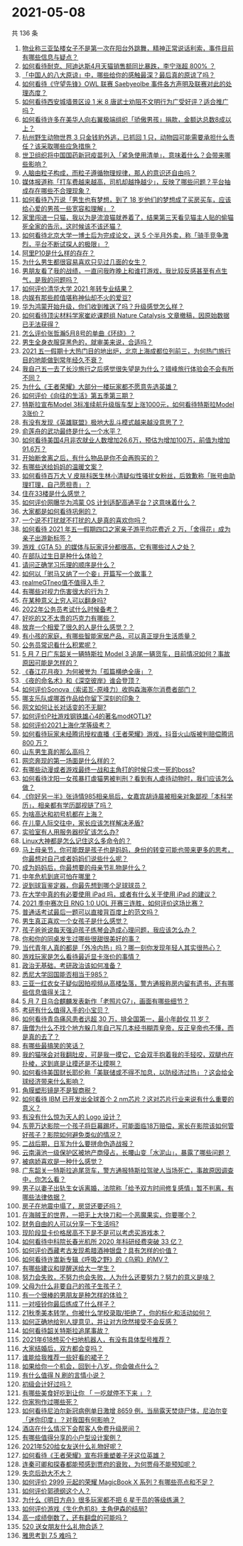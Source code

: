 # 2021-05-08

共 136 条

<!-- BEGIN -->
<!-- 最后更新时间 Sat May 08 2021 16:01:34 GMT+0800 (China Standard Time) -->

1. [物业称三亚坠楼女子不是第一次在阳台外跳舞，精神正常说话利索，事件目前有哪些信息与疑点？](https://www.zhihu.com/question/458317199)
2. [如何看待耐克、阿迪达斯4月天猫销售额同比暴跌，李宁涨超 800%
   ？](https://www.zhihu.com/question/458198356)
3. [「中国人的八大原谅」中，哪些给你的感触最深？最后真的原谅了吗？](https://www.zhihu.com/question/458322564)
4. [如何看待《守望先锋》OWL 联赛 Saebyeolbe
   事件各方声明及联赛对此的处理态度？](https://www.zhihu.com/question/458181564)
5. [如何看待西安城墙景区设 1 米 8
   唐武士劝阻不文明行为广受好评？适合推广吗？](https://www.zhihu.com/question/458013084)
6. [如何看待许多在美华人向右翼极端组织「骄傲男孩」捐款，金额达总数8成以上？](https://www.zhihu.com/question/458277293)
7. [杭州野生动物世界 3 只金钱豹外逃，已抓回 1
   只，动物园可能需要承担什么责任？该采取哪些应急措施？](https://www.zhihu.com/question/458351546)
8. [世卫组织将中国国药新冠疫苗列入「紧急使用清单」，意味着什么？会带来哪些影响？](https://www.zhihu.com/question/458276429)
9. [人脑由粒子构成，而粒子遵循物理规律，那人的意识还自由吗？](https://www.zhihu.com/question/450868629)
10. [媒体报道称「打车费越来越高，司机却越挣越少」，反映了哪些问题？平台抽成存在哪些不合理现象？](https://www.zhihu.com/question/458224652)
11. [如何看待乃万说「男生也有梦想，到了 18
    岁他们的梦想成了买房买车，应该给心爱的男孩一些宽容和理解」？](https://www.zhihu.com/question/458072558)
12. [家里闯进一只猫，我以为是流浪猫就养着了，结果第三天看见猫主人贴的偷猫死全家的告示，这时候该不该还猫？](https://www.zhihu.com/question/458067326)
13. [如何看待北京大学一博士后为完成论文，送 5
    个半月外卖，称「骑手竞争激烈，平台不断试探人的极限」？](https://www.zhihu.com/question/458170986)
14. [阿里P10是什么样的存在？](https://www.zhihu.com/question/307907539)
15. [为什么男生都很容易喜欢只见过几面的女生？](https://www.zhihu.com/question/300699970)
16. [男朋友看了我的战绩，一直问我昨晚上和谁打游戏，我比较反感甚至有点生气，是我的问题吗？](https://www.zhihu.com/question/457084853)
17. [如何评价清华大学 2021 年转专业结果？](https://www.zhihu.com/question/455564234)
18. [内娱有那些颜值堪称神仙却不火的爱豆?](https://www.zhihu.com/question/439659001)
19. [华为鸿蒙开始升级，你们收到推送了吗？升级感觉怎么样？](https://www.zhihu.com/question/456976153)
20. [如何看待顶尖材料学家崔屹课题组 Nature Catalysis
    文章撤稿，因原始数据已无法获得？](https://www.zhihu.com/question/458152727)
21. [怎么评价张哲瀚5月8号的单曲《环绕》？](https://www.zhihu.com/question/458287800)
22. [男生全身衣服穿黑色的，就审美来说，合适吗？](https://www.zhihu.com/question/26534749)
23. [2021
    五一假期十大热门目的地出炉，北京上海成都位列前三，为何热门旅行目的地能做到常年经久不衰？](https://www.zhihu.com/question/458249774)
24. [我自己五一去了长沙旅行之后感觉很失望是为什么？错峰旅行体验会不会有所不同？](https://www.zhihu.com/question/458141426)
25. [为什么《王者荣耀》大部分一楼玩家都不愿意先选英雄？](https://www.zhihu.com/question/457720588)
26. [如何评价《向往的生活》第五季第三期？](https://www.zhihu.com/question/458082521)
27. [特斯拉宣布Model 3标准续航升级版车型上涨1000元，如何看待特斯拉Model
    3涨价？](https://www.zhihu.com/question/458323631)
28. [有没有发现《英雄联盟》极地大乱斗模式越来越没意思了？](https://www.zhihu.com/question/444348970)
29. [俞莲舟的武功最终是什么一个水平？](https://www.zhihu.com/question/266632991)
30. [如何看待美国4月非农就业人数增加26.6万，预估为增加100万，前值为增加91.6万？](https://www.zhihu.com/question/458254336)
31. [开始断舍离之后，有什么物品是你不会再购买的？](https://www.zhihu.com/question/457895008)
32. [有哪些送给妈妈的温暖文案？](https://www.zhihu.com/question/388192521)
33. [如何看待百万大 V
    皮肤科医生林小清疑似性骚扰女粉丝，后致歉称「账号由助理打理，自己愿担责」？](https://www.zhihu.com/question/458204493)
34. [住在33楼是什么感觉？](https://www.zhihu.com/question/452537568)
35. [如何评价网曝华为鸿蒙 OS 计划适配高通平台？这意味着什么？](https://www.zhihu.com/question/458227978)
36. [大家都是如何看待巩俐的？](https://www.zhihu.com/question/303936309)
37. [一个说不打扰就不打扰的人是真的喜欢你吗？](https://www.zhihu.com/question/455719746)
38. [如何看待 2021 年五一假期四口之家亲子游平均花费近 2
    万，「舍得花」成为亲子出游新标签？](https://www.zhihu.com/question/458009805)
39. [游戏《GTA 5》的媒体与玩家评分都很高，它有哪些过人之处？](https://www.zhihu.com/question/456975681)
40. [在部队过生日是种什么体验？](https://www.zhihu.com/question/457112807)
41. [请问正确学习乐理的顺序是什么？](https://www.zhihu.com/question/354012407)
42. [如何以「驸马又纳了一个妾」开篇写一个故事？](https://www.zhihu.com/question/392975374)
43. [realmeGTneo值不值得入手？](https://www.zhihu.com/question/452281539)
44. [有哪些对视力伤害很大的行为？](https://www.zhihu.com/question/384087324)
45. [在某种意义上穷人可以翻身吗?](https://www.zhihu.com/question/454063391)
46. [2022年公务员考试什么时候备考？](https://www.zhihu.com/question/431732704)
47. [好吃的又不太贵的巧克力有哪些？](https://www.zhihu.com/question/35376222)
48. [放弃一个相爱了很久的人是什么感觉？？](https://www.zhihu.com/question/457121828)
49. [有小孩的家庭，有哪些智能家居产品，可以真正提升生活质量？](https://www.zhihu.com/question/337801843)
50. [公务员常识看什么积累呢？](https://www.zhihu.com/question/456571938)
51. [5 月 7 日广东韶关一辆特斯拉 Model 3
    追尾一辆货车，目前情况如何？事故原因可能是怎样的？](https://www.zhihu.com/question/458230688)
52. [《春江花月夜》为何被誉为「孤篇横绝全唐」？](https://www.zhihu.com/question/301477404)
53. [《夜的命名术》和《深空彼岸》谁会登顶？](https://www.zhihu.com/question/457479810)
54. [如何评价Sonova（索诺瓦-原峰力）收购森海塞尔消费者部门？](https://www.zhihu.com/question/458216145)
55. [哪支乐队或哪首作品给你留下深刻的印象？](https://www.zhihu.com/question/458257343)
56. [网文如何让长对话变的不无聊?](https://www.zhihu.com/question/452947352)
57. [如何评价P社游戏钢铁雄心4的著名mod《OTL》?](https://www.zhihu.com/question/457737288)
58. [如何评价2021上海化学等级考？](https://www.zhihu.com/question/322905393)
59. [如何看待玩家未经腾讯授权直播《王者荣耀》游戏，抖音火山版被判赔偿腾讯 800
    万？](https://www.zhihu.com/question/458207960)
60. [山东男生真的那么高吗？](https://www.zhihu.com/question/336226437)
61. [网恋奔现的第一场面是什么样的？](https://www.zhihu.com/question/455942050)
62. [有哪些动漫或者游戏最终一战和主角打的时候只求一死的boss?](https://www.zhihu.com/question/437317273)
63. [如何看待沈阳一女孩暴打虐猫男被判刑？看到有人虐待动物时，我们应该怎么做？](https://www.zhihu.com/question/458191979)
64. [《你好另一半》张诗情985相亲局后，女嘉宾胡诗晨被相亲对象鄙视「本科学历」，相亲都有学历鄙视链了吗？](https://www.zhihu.com/question/456452569)
65. [为啥高达和初号机都在上海？](https://www.zhihu.com/question/457070563)
66. [在儿童人际交往中，家长应该怎样解决矛盾?](https://www.zhihu.com/question/456245001)
67. [实验室有人用服务器挖矿该怎么办?](https://www.zhihu.com/question/451758003)
68. [Linux大神都是怎么记住这么多命令的？](https://www.zhihu.com/question/452895041)
69. [马上母亲节，你可能既是孩子也是妈妈，身份的转变可能也带来更多的思考，你最想对自己或者妈妈们说些什么呢？](https://www.zhihu.com/question/457015906)
70. [成为妈妈后，你最想要的母亲节礼物是什么？](https://www.zhihu.com/question/458177527)
71. [中年危机到底可怕在哪里？](https://www.zhihu.com/question/453074803)
72. [说到球盲鉴定器，你最先想到哪个足球球员？](https://www.zhihu.com/question/447882704)
73. [在大学中真的有必要使用 iPad 吗，或者有什么关于使用 iPad
    的建议？](https://www.zhihu.com/question/373915793)
74. [2021 季中赛次日 RNG 1:0 UOL
    开赛三连胜，如何评价这场比赛？](https://www.zhihu.com/question/458261332)
75. [普通话考试最后一题可以直接背百度上的范文吗？](https://www.zhihu.com/question/453538698)
76. [男生真正喜欢一个女孩子是什么感觉？](https://www.zhihu.com/question/445557705)
77. [孩子爸爸说每天强迫孩子练琴会造成心理问题，我应该怎么办？](https://www.zhihu.com/question/457467788)
78. [你和你的同桌发生过哪些很甜很美好的事？](https://www.zhihu.com/question/275364187)
79. [当代青年人真的都是「外冷内热」吗？哪一刻你发现年轻人其实很热心？](https://www.zhihu.com/question/457137869)
80. [游戏玩家是怎么看待最近显卡涨价的事情？](https://www.zhihu.com/question/458069212)
81. [政治无基础，考研政治该如何准备？](https://www.zhihu.com/question/40930352)
82. [悉尼大学回国能否相当于985？](https://www.zhihu.com/question/266843003)
83. [三亚一红衣女子疑似因拍视频从高楼坠落，警方通报称房内留有遗书，还有哪些信息值得关注？](https://www.zhihu.com/question/458070461)
84. [5 月 7 日乌合麒麟发表新作「老照片G7」，画面有哪些细节？](https://www.zhihu.com/question/458184079)
85. [考研有什么值得入手的小宝贝？](https://www.zhihu.com/question/322307105)
86. [如何看待青岛痛风患者远超 30 万，排全国第一，最小年龄仅 11
    岁？](https://www.zhihu.com/question/457241530)
87. [唐僧为什么不找个地方躲几年自己写几本经书糊弄皇帝，反正皇帝也不懂，而是真的去了？](https://www.zhihu.com/question/457874561)
88. [有哪些最搞笑的笑话？](https://www.zhihu.com/question/455220438)
89. [我的猫咪会对我翻肚皮，可是我一摸它，它会双手抱着我的手轻咬，双腿也在扑棱，这到底是让摸还是不让摸啊？](https://www.zhihu.com/question/442629160)
90. [如何看待美国财长耶伦称「美联储或不得不加息，以防经济过热」？这会给全球经济带来什么影响？](https://www.zhihu.com/question/457850060)
91. [角膜塑形镜是不是智商税？](https://www.zhihu.com/question/425556684)
92. [如何看待 IBM 已开发出全球首个 2
    nm芯片？这对芯片行业来说有什么重要的意义？](https://www.zhihu.com/question/458099340)
93. [有没有什么惊为天人的 Logo 设计？](https://www.zhihu.com/question/335957333)
94. [东莞万达影院一个孩子将巨幕踢坏，可能面临18万赔偿，家长在影院该如何管好孩子？影院如何避免类似的情况？](https://www.zhihu.com/question/457624626)
95. [二战后期，日军为什么要拼命伪造战报？](https://www.zhihu.com/question/457656500)
96. [云南滇池一级保护区被地产商侵占，长腰山变「水泥山」，暴露了哪些问题？](https://www.zhihu.com/question/458176455)
97. [被病娇喜欢是一种什么感觉？](https://www.zhihu.com/question/378449678)
98. [广东韶关一特斯拉追尾货车，警方通报特斯拉驾驶人当场死亡，事故原因调查中，你怎么看？](https://www.zhihu.com/question/458241432)
99. [男子以妻子出轨生女诉离婚，法院称「给予双方时间修复感情」暂不判离，有哪些法律依据？](https://www.zhihu.com/question/458189714)
100. [房子在地震中塌了，房贷还要还吗？](https://www.zhihu.com/question/63716904)
101. [在海贼王的世界，一把无上大快刀和一个恶魔果实，你要哪个？](https://www.zhihu.com/question/458033933)
102. [财务自由的人可以分享一下生活吗?](https://www.zhihu.com/question/452616303)
103. [现阶段显卡价格居高不下是不是可以考虑买游戏本？](https://www.zhihu.com/question/444651647)
104. [如何看待中科院长春光机所 2020 年科研经费突破 33 亿？](https://www.zhihu.com/question/457734337)
105. [如何评价西藏考古发现希腊酒神银盘？具有怎样的价值？](https://www.zhihu.com/question/457689078)
106. [如何看待许嵩新专辑《呼吸之野》的《乌鸦》的MV？](https://www.zhihu.com/question/458282787)
107. [有哪些建议和提醒送给大一学生？](https://www.zhihu.com/question/377593484)
108. [努力会失败，不努力也会失败，人为什么还要努力？努力的意义是啥？](https://www.zhihu.com/question/456002749)
109. [父母为什么非要自己的孩子生孩子？](https://www.zhihu.com/question/457863388)
110. [有一个很棒的男朋友是种怎样的体验？](https://www.zhihu.com/question/37379581)
111. [一对哑铃你最后练成了什么样子？](https://www.zhihu.com/question/378688672)
112. [21秋季美本转学，你被什么学校录取/拒绝了，你的标化和活动如何？](https://www.zhihu.com/question/380200402)
113. [如何正确地给别人提意见，并让对方欣然接受不会反感？](https://www.zhihu.com/question/40288998)
114. [如何看待韶关特斯拉追尾事故？](https://www.zhihu.com/question/458219985)
115. [2021年618想买个扫地机器人，有没有具体型号推荐？](https://www.zhihu.com/question/397698378)
116. [大家结婚后，双方都会变吗？](https://www.zhihu.com/question/448732110)
117. [谁能给我推荐一些好看的裙子？](https://www.zhihu.com/question/452199398)
118. [如果给你一个机会，回到十八岁，你会做点什么？](https://www.zhihu.com/question/454167575)
119. [有什么值得 N 刷的言情小说？](https://www.zhihu.com/question/446606462)
120. [初级会计好过吗？](https://www.zhihu.com/question/317553804)
121. [有哪些美食好吃到让你 「 一吃就停不下来 」？](https://www.zhihu.com/question/435951969)
122. [你家狗作过哪些死？](https://www.zhihu.com/question/457779970)
123. [如何看待尼泊尔新冠病例单日激增 8659
     例，当局露天焚烧尸体，尼泊尔变「迷你印度」？对我国有何影响？](https://www.zhihu.com/question/457888018)
124. [酒店在什么情况下会帮客人免费升级房间？](https://www.zhihu.com/question/26920344)
125. [有哪些值得分享的小户型设计案例？](https://www.zhihu.com/question/442972054)
126. [2021年520给女友送什么礼物好呢？](https://www.zhihu.com/question/457741080)
127. [如何看待《王者荣耀》宣布将重塑姜子牙这位英雄？](https://www.zhihu.com/question/457939742)
128. [连秦可卿和探春都能预感到贾府的衰败，为何贾母不能预知呢？](https://www.zhihu.com/question/454745776)
129. [失恋后劲大不大？](https://www.zhihu.com/question/371918832)
130. [如何评价 2999 元起的荣耀 MagicBook X
     系列？有哪些亮点和不足？](https://www.zhihu.com/question/458017940)
131. [如何评价郭德纲这个人？](https://www.zhihu.com/question/35789696)
132. [为什么《明日方舟》很多玩家都不把 6 星干员的等级练满？](https://www.zhihu.com/question/453080628)
133. [如何评价游戏《生化危机8》主角伊森的结局?](https://www.zhihu.com/question/457971616)
134. [高一成绩倒数了，还有翻盘的可能吗？](https://www.zhihu.com/question/457341656)
135. [520 送女朋友什么礼物合适？](https://www.zhihu.com/question/393509843)
136. [雅思考到 7.5 难吗？](https://www.zhihu.com/question/448858253)

<!-- END -->
